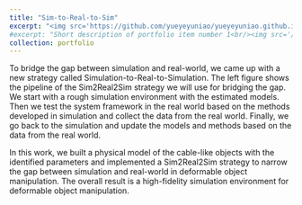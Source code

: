 ```yaml
---
title: "Sim-to-Real-to-Sim"
excerpt: "<img src='https://github.com/yueyeyuniao/yueyeyuniao.github.io/blob/master/files/sim2real2sim.png' width='600'><br/><br/>To bridge the gap between simulation and real-world, we came up with a new strategy called Simulation-to-Real-to-Simulation. The left figure shows the pipeline of the Sim2Real2Sim strategy we will use for bridging the gap. We start with a rough simulation environment with the estimated models. Then we test the system framework in the real world based on the methods developed in simulation and collect the data from the real world. Finally, we go back to the simulation and update the models and methods based on the data from the real world.<br/><br/><video width='600' controls><source src='https://github.com/yueyeyuniao/yueyeyuniao.github.io/blob/master/files/IRC2020_lq.mp4' type='video/mp4'> Your browser does not support the video tag.</video><br/><br/>[[publication](https://arxiv.org/pdf/2002.02538)][[code](https://github.com/yueyeyuniao/Sim2Real2Sim)]"
#excerpt: "Short description of portfolio item number 1<br/><img src='/images/500x300.png'>"
collection: portfolio
---
```


To bridge the gap between simulation and real-world, we came up with a new strategy called Simulation-to-Real-to-Simulation. The left figure shows the pipeline of the Sim2Real2Sim strategy we will use for bridging the gap. We start with a rough simulation environment with the estimated models. Then we test the system framework in the real world based on the methods developed in simulation and collect the data from the real world. Finally, we go back to the simulation and update the models and methods based on the data from the real world.

In this work, we built a physical model of the cable-like objects with the identified parameters and implemented a Sim2Real2Sim strategy to narrow the gap between simulation and real-world in deformable object manipulation. The overall result is a high-fidelity simulation environment for deformable object manipulation.
